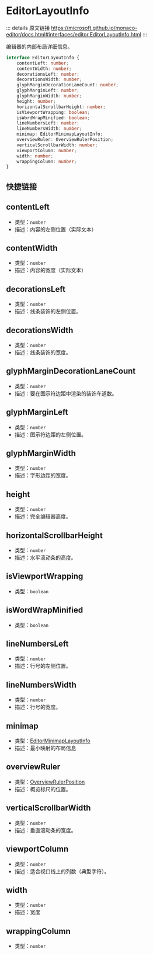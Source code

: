 # EditorLayoutInfo

<backTop />
        
::: details 原文链接
https://microsoft.github.io/monaco-editor/docs.html#interfaces/editor.EditorLayoutInfo.html
:::

编辑器的内部布局详细信息。

```ts
interface EditorLayoutInfo {
    contentLeft: number;
    contentWidth: number;
    decorationsLeft: number;
    decorationsWidth: number;
    glyphMarginDecorationLaneCount: number;
    glyphMarginLeft: number;
    glyphMarginWidth: number;
    height: number;
    horizontalScrollbarHeight: number;
    isViewportWrapping: boolean;
    isWordWrapMinified: boolean;
    lineNumbersLeft: number;
    lineNumbersWidth: number;
    minimap: EditorMinimapLayoutInfo;
    overviewRuler: OverviewRulerPosition;
    verticalScrollbarWidth: number;
    viewportColumn: number;
    width: number;
    wrappingColumn: number;
}
```

## 快捷链接
<script setup>
    const data = [
  { icon: "P", link: "contentLeft" },
  { icon: "P", link: "contentWidth" },
  { icon: "P", link: "decorationsLeft" },
  { icon: "P", link: "decorationsWidth" },
  { icon: "P", link: "glyphMarginDecorationLaneCount" },
  { icon: "P", link: "glyphMarginLeft" },
  { icon: "P", link: "glyphMarginWidth" },
  { icon: "P", link: "height" },
  { icon: "P", link: "horizontalScrollbarHeight" },
  { icon: "P", link: "isViewportWrapping" },
  { icon: "P", link: "isWordWrapMinified" },
  { icon: "P", link: "lineNumbersLeft" },
  { icon: "P", link: "lineNumbersWidth" },
  { icon: "P", link: "minimap" },
  { icon: "P", link: "overviewRuler" },
  { icon: "P", link: "verticalScrollbarWidth" },
  { icon: "P", link: "viewportColumn" },
  { icon: "P", link: "width" },
  { icon: "P", link: "wrappingColumn" },
];

</script>
<dataItems :data="data"/>

## contentLeft
- 类型：`number`
- 描述：内容的左侧位置（实际文本）

## contentWidth
- 类型：`number`
- 描述：内容的宽度（实际文本）

## decorationsLeft
- 类型：`number`
- 描述：线条装饰的左侧位置。

## decorationsWidth
- 类型：`number`
- 描述：线条装饰的宽度。

## glyphMarginDecorationLaneCount
- 类型：`number`
- 描述：要在图示符边距中渲染的装饰车道数。

## glyphMarginLeft
- 类型：`number`
- 描述：图示符边距的左侧位置。

## glyphMarginWidth
- 类型：`number`
- 描述：字形边距的宽度。

## height
- 类型：`number`
- 描述：完全编辑器高度。

## horizontalScrollbarHeight
- 类型：`number`
- 描述：水平滚动条的高度。

## isViewportWrapping
- 类型：`boolean`

## isWordWrapMinified
- 类型：`boolean`

## lineNumbersLeft
- 类型：`number`
- 描述：行号的左侧位置。

## lineNumbersWidth
- 类型：`number`
- 描述：行号的宽度。

## minimap
- 类型：[EditorMinimapLayoutInfo](/api/editor/EditorMinimapLayoutInfo.md)
- 描述：最小映射的布局信息

## overviewRuler
- 类型：[OverviewRulerPosition](/api/editor/OverviewRulerPosition.md)
- 描述：概览标尺的位置。

## verticalScrollbarWidth
- 类型：`number`
- 描述：垂直滚动条的宽度。

## viewportColumn
- 类型：`number`
- 描述：适合视口线上的列数（典型字符）。

## width
- 类型：`number`
- 描述：宽度

## wrappingColumn
- 类型：`number`
